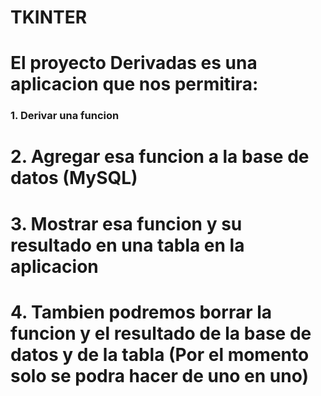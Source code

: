 # TKINTER

# El proyecto Derivadas es una aplicacion que nos permitira:
###   1. Derivar una funcion
#   2. Agregar esa funcion a la base de datos (MySQL)
#   3. Mostrar esa funcion y su resultado en una tabla en la aplicacion
#   4. Tambien podremos borrar la funcion y el resultado de la base de datos y de la tabla (Por el momento solo se podra hacer de uno en uno)
